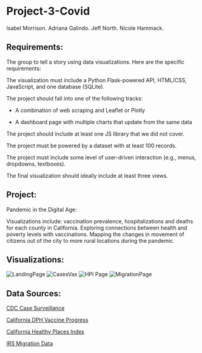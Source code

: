 # Project-3-Covid

Isabel Morrison. Adriana Galindo. Jeff North. Nicole Hammack.

## Requirements:
The group to tell a story using data visualizations. Here are the specific requirements:

The visualization must include a Python Flask-powered API, HTML/CSS, JavaScript, and  one database (SQLite).

The project should fall into one of the following tracks:

- A combination of web scraping and Leaflet or Plotly

- A dashboard page with multiple charts that update from the same data

The project should include at least one JS library that we did not cover.

The project must be powered by a dataset with at least 100 records.

The project must include some level of user-driven interaction (e.g., menus, dropdowns, textboxes).

The final visualization should ideally include at least three views.

## Project: 

Pandemic in the Digital Age: 

Visualizations include: vaccination prevalence, hospitalizations and deaths for each county in California. Exploring connections between health and poverty levels with vaccinations. Mapping the changes in movement of citizens out of the city to more rural locations during the pandemic. 

## Visualizations:

![LandingPage](https://github.com/Nicole-Ham/Project-3-Covid/assets/134648078/fe8b4140-4d2f-4eb1-9506-e150ee8442a7)
![CasesVax](https://github.com/Nicole-Ham/Project-3-Covid/assets/134648078/c54502e2-6a34-4ada-86a7-ecdd981da6a8)
![HPI Page](https://github.com/Nicole-Ham/Project-3-Covid/assets/134648078/a7f81624-3f12-412b-8a3b-ef1a7c077dad)
![MigrationPage](https://github.com/Nicole-Ham/Project-3-Covid/assets/134648078/e7cd1a02-2f33-4f03-b3c1-cf5a206c02ca)


## Data Sources: 

<a href="https://data.cdc.gov/Case-Surveillance/COVID-19-Case-Surveillance-Public-Use-Data-with-Ge/n8mc-b4w4" target="_blank"> CDC Case Surveillance </a>

<a href="https://data.chhs.ca.gov/dataset/vaccine-progress-dashboard" target="_blank"> California DPH Vaccine Progress </a>

<a href="https://www.healthyplacesindex.org" target="_blank"> California Healthy Places Index </a>

<a href="https://www.irs.gov/statistics/soi-tax-stats-migration-data-2019-2020" target="_blank"> IRS Migration Data </a>

